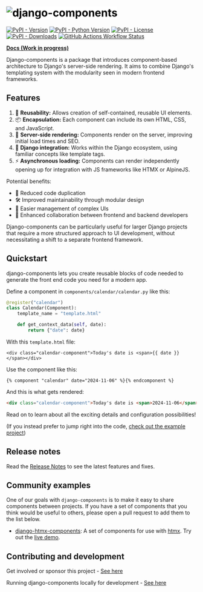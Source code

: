 # <img src="https://raw.githubusercontent.com/EmilStenstrom/django-components/master/logo/logo-black-on-white.svg" alt="django-components" style="max-width: 100%; background: white; color: black;">

[![PyPI - Version](https://img.shields.io/pypi/v/django-components)](https://pypi.org/project/django-components/) [![PyPI - Python Version](https://img.shields.io/pypi/pyversions/django-components)](https://pypi.org/project/django-components/) [![PyPI - License](https://img.shields.io/pypi/l/django-components)](https://EmilStenstrom.github.io/django-components/latest/license/) [![PyPI - Downloads](https://img.shields.io/pypi/dm/django-components)](https://pypistats.org/packages/django-components) [![GitHub Actions Workflow Status](https://img.shields.io/github/actions/workflow/status/EmilStenstrom/django-components/tests.yml)](https://github.com/EmilStenstrom/django-components/actions/workflows/tests.yml)

[**Docs (Work in progress)**](https://EmilStenstrom.github.io/django-components/latest/)

Django-components is a package that introduces component-based architecture to Django's server-side rendering. It aims to combine Django's templating system with the modularity seen in modern frontend frameworks.

## Features

1. 🧩 **Reusability:** Allows creation of self-contained, reusable UI elements.
2. 📦 **Encapsulation:** Each component can include its own HTML, CSS, and JavaScript.
3. 🚀 **Server-side rendering:** Components render on the server, improving initial load times and SEO.
4. 🐍 **Django integration:** Works within the Django ecosystem, using familiar concepts like template tags.
5. ⚡ **Asynchronous loading:** Components can render independently opening up for integration with JS frameworks like HTMX or AlpineJS.

Potential benefits:

- 🔄 Reduced code duplication
- 🛠️ Improved maintainability through modular design
- 🧠 Easier management of complex UIs
- 🤝 Enhanced collaboration between frontend and backend developers

Django-components can be particularly useful for larger Django projects that require a more structured approach to UI development, without necessitating a shift to a separate frontend framework.

## Quickstart

django-components lets you create reusable blocks of code needed to generate the front end code you need for a modern app. 

Define a component in `components/calendar/calendar.py` like this:
```python
@register("calendar")
class Calendar(Component):
    template_name = "template.html"

    def get_context_data(self, date):
        return {"date": date}
```

With this `template.html` file:

```htmldjango
<div class="calendar-component">Today's date is <span>{{ date }}</span></div>
```

Use the component like this:

```htmldjango
{% component "calendar" date="2024-11-06" %}{% endcomponent %}
```

And this is what gets rendered:

```html
<div class="calendar-component">Today's date is <span>2024-11-06</span></div>
```

Read on to learn about all the exciting details and configuration possibilities!

(If you instead prefer to jump right into the code, [check out the example project](https://github.com/EmilStenstrom/django-components/tree/master/sampleproject))

## Release notes

Read the [Release Notes](https://github.com/EmilStenstrom/django-components/tree/master/CHANGELOG.md)
to see the latest features and fixes.

## Community examples

One of our goals with `django-components` is to make it easy to share components between projects. If you have a set of components that you think would be useful to others, please open a pull request to add them to the list below.

- [django-htmx-components](https://github.com/iwanalabs/django-htmx-components): A set of components for use with [htmx](https://htmx.org/). Try out the [live demo](https://dhc.iwanalabs.com/).

## Contributing and development

Get involved or sponsor this project - [See here](https://emilstenstrom.github.io/django-components/dev/overview/contributing/)

Running django-components locally for development - [See here](https://emilstenstrom.github.io/django-components/dev/overview/development/)
